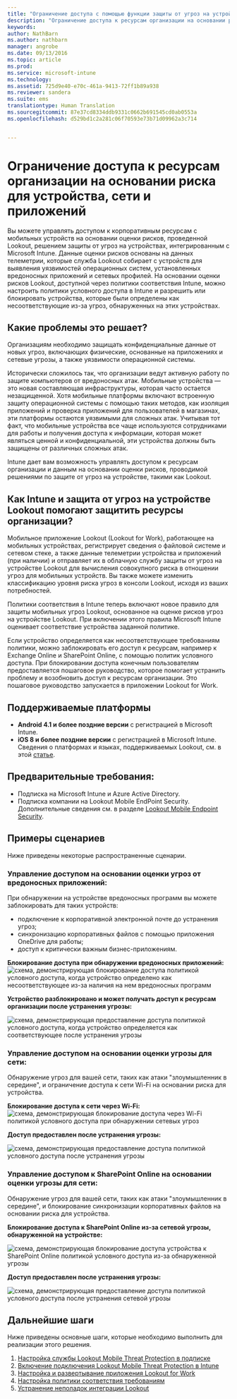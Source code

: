 ```yaml
---
title: "Ограничение доступа с помощью функции защиты от угроз на устройстве | Microsoft Intune"
description: "Ограничение доступа к ресурсам организации на основании риска для устройства, сети и приложений."
keywords: 
author: NathBarn
ms.author: nathbarn
manager: angrobe
ms.date: 09/13/2016
ms.topic: article
ms.prod: 
ms.service: microsoft-intune
ms.technology: 
ms.assetid: 725d9e40-e70c-461a-9413-72ff1b89a938
ms.reviewer: sandera
ms.suite: ems
translationtype: Human Translation
ms.sourcegitcommit: 87e37cd8334ddb9331c0662b691545cd0ab0553a
ms.openlocfilehash: d529bd1c2a281c06f70593e73b71d09962a3c714


---
```


# <a name="restrict-access-to-company-resource-based-on-device-network-and-application-risk"></a>Ограничение доступа к ресурсам организации на основании риска для устройства, сети и приложений
Вы можете управлять доступом к корпоративным ресурсам с мобильных устройств на основании оценки рисков, проведенной Lookout, решением защиты от угроз на устройствах, интегрированным с Microsoft Intune. Данные оценки рисков основаны на данных телеметрии, которые служба Lookout собирает с устройств для выявления уязвимостей операционных систем, установленных вредоносных приложений и сетевых профилей. На основании оценки рисков Lookout, доступной через политики соответствия Intune, можно настроить политики условного доступа в Intune и разрешить или блокировать устройства, которые были определены как несоответствующие из-за угроз, обнаруженных на этих устройствах.  

## <a name="what-problem-does-this-solve"></a>Какие проблемы это решает?
Организациям необходимо защищать конфиденциальные данные от новых угроз, включающих физические, основанные на приложениях и сетевые угрозы, а также уязвимости операционной системы.

Исторически сложилось так, что организации ведут активную работу по защите компьютеров от вредоносных атак. Мобильные устройства — это новая составляющая инфраструктуры, которая часто остается незащищенной. Хотя мобильные платформы включают встроенную защиту операционной системы с помощью таких методов, как изоляция приложений и проверка приложений для пользователей в магазинах, эти платформы остаются уязвимыми для сложных атак. Учитывая тот факт, что мобильные устройства все чаще используются сотрудниками для работы и получения доступа к информации, которая может являться ценной и конфиденциальной, эти устройства должны быть защищены от различных сложных атак.

Intune дает вам возможность управлять доступом к ресурсам организации и данным на основании оценки рисков, проводимой решениями по защите от угроз на устройстве, такими как Lookout.

## <a name="how-do-intune-and-lookout-device-threat-protection-help-protect-company-resources"></a>Как Intune и защита от угроз на устройстве Lookout помогают защитить ресурсы организации?
Мобильное приложение Lookout (Lookout for Work), работающее на мобильных устройствах, регистрирует сведения о файловой системе и сетевом стеке, а также данные телеметрии устройства и приложений (при наличии) и отправляет их в облачную службу защиты от угроз на устройстве Lookout для вычисления совокупного риска в отношении угроз для мобильных устройств. Вы также можете изменить классификацию уровня риска угроз в консоли Lookout, исходя из ваших потребностей.  

Политики соответствия в Intune теперь включают новое правило для защиты мобильных угроз Lookout, основанное на оценке рисков угроз на устройстве Lookout. При включении этого правила Microsoft Intune оценивает соответствие устройства заданной политике.

Если устройство определяется как несоответствующее требованиям политики, можно заблокировать его доступ к ресурсам, например к Exchange Online и SharePoint Online, с помощью политик условного доступа. При блокировании доступа конечным пользователям предоставляется пошаговое руководство, которое помогает устранить проблему и возобновить доступ к ресурсам организации. Это пошаговое руководство запускается в приложении Lookout for Work.
## <a name="supported-platforms"></a>Поддерживаемые платформы
* **Android 4.1 и более поздние версии** с регистрацией в Microsoft Intune.
* **iOS 8 и более поздние версии** с регистрацией в Microsoft Intune.
Сведения о платформах и языках, поддерживаемых Lookout, см. в этой [статье](https://personal.support.lookout.com/hc/en-us/articles/114094140253).

## <a name="prerequisites"></a>Предварительные требования:
* Подписка на Microsoft Intune и Azure Active Directory.
* Подписка компании на Lookout Mobile EndPoint Security.  Дополнительные сведения см. в разделе [Lookout Mobile Endpoint Security](https://www.lookout.com/products/mobile-endpoint-security).

## <a name="example-scenarios"></a>Примеры сценариев
Ниже приведены некоторые распространенные сценарии.
### <a name="control-access-based-on-threat-from-malicious-apps"></a>Управление доступом на основании оценки угроз от вредоносных приложений:
При обнаружении на устройстве вредоносных программ вы можете заблокировать для таких устройств:
* подключение к корпоративной электронной почте до устранения угроз;
* синхронизацию корпоративных файлов с помощью приложения OneDrive для работы;
* доступ к критически важным бизнес-приложениям.

**Блокирование доступа при обнаружении вредоносных приложений:**
![схема, демонстрирующая блокирование доступа политикой условного доступа, когда устройство определено как несоответствующее из-за наличия на нем вредоносных программ](../media/mtp/malicious-apps-blocked.png)

**Устройство разблокировано и может получать доступ к ресурсам организации после устранения угрозы:**

![схема, демонстрирующая предоставление доступа политикой условного доступа, когда устройство определяется как соответствующее после устранения угрозы](../media/mtp/malicious-apps-unblocked.png)
### <a name="control-access-based-on-threat-to-network"></a>Управление доступом на основании оценки угрозы для сети:
Обнаружение угроз для вашей сети, таких как атаки "злоумышленник в середине", и ограничение доступа к сети Wi-Fi на основании риска для устройства.

**Блокирование доступа к сети через Wi-Fi:**
![схема, демонстрирующая блокирование доступа через Wi-Fi политикой условного доступа при обнаружении сетевых угроз](../media/mtp/network-wifi-blocked.png)

**Доступ предоставлен после устранения угрозы:**

![схема, демонстрирующая предоставление доступа политикой условного доступа после устранения угрозы](../media/mtp/network-wifi-unblocked.png)
### <a name="control-access-to-sharepoint-online-based-on-threat-to-network"></a>Управление доступом к SharePoint Online на основании оценки угрозы для сети:

Обнаружение угроз для вашей сети, таких как атаки "злоумышленник в середине", и блокирование синхронизации корпоративных файлов на основании риска для устройства.

**Блокирование доступа к SharePoint Online из-за сетевой угрозы, обнаруженной на устройстве:**

![схема, демонстрирующая блокирование доступа устройства к SharePoint Online политикой условного доступа из-за обнаруженной угрозы](../media/mtp/network-spo-blocked.png)


**Доступ предоставлен после устранения угрозы:**

![схема, демонстрирующая предоставление доступа политикой условного доступа после устранения сетевой угрозы](../media/mtp/network-spo-unblocked.png)

## <a name="next-steps"></a>Дальнейшие шаги
Ниже приведены основные шаги, которые необходимо выполнить для реализации этого решения.
1.  [Настройка службы Lookout Mobile Threat Protection в подписке](set-up-your-subscription-with-lookout-mtp.md)
2.  [Включение подключения Lookout Mobile Threat Protection в Intune](enable-lookout-mtp-connection-in-intune.md)
3.  [Настройка и развертывание приложения Lookout for Work](configure-and-deploy-lookout-for-work-apps.md)
4.  [Настройка политики соответствия требованиям](enable-device-threat-protection-rule-in-compliance-policy.md)
5.  [Устранение неполадок интеграции Lookout](http://docs.microsoft.com/en-us/intune/troubleshoot/troubleshooting-lookout-integration)



<!--HONumber=Dec16_HO2-->


